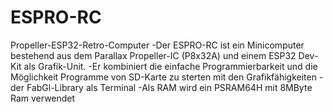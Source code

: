 # ESPRO-RC
Propeller-ESP32-Retro-Computer
-Der ESPRO-RC ist ein Minicomputer bestehend aus dem Parallax Propeller-IC (P8x32A) und einem ESP32 Dev-Kit als Grafik-Unit.
-Er kombiniert die einfache Programmierbarkeit und die Möglichkeit Programme von SD-Karte zu sterten mit den Grafikfähigkeiten
-der FabGl-Library als Terminal
-Als RAM wird ein PSRAM64H mit 8MByte Ram verwendet
